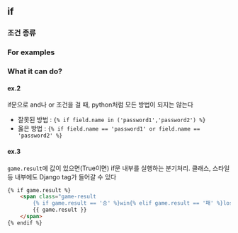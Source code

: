 ## if
### 조건 종류
### For examples
### What it can do?
#### ex.2
if문으로 and나 or 조건을 걸 때, python처럼 모든 방법이 되지는 않는다
- 잘못된 방법 : `{% if field.name in ('password1','password2') %}`
- 옳은 방법 : `{% if field.name == 'password1' or field.name == 'password2' %}`
#### ex.3
`game.result`에 값이 있으면(True이면) if문 내부를 실행하는 분기처리. 클래스, 스타일 등 내부에도 Django tag가 들어갈 수 있다
```html
{% if game.result %}
    <span class="game-result
        {% if game.result == '승' %}win{% elif game.result == '패' %}lose{% elif game.result == '취소' %}cancel{% endif %}">
        {{ game.result }}
    </span>
{% endif %}
```
